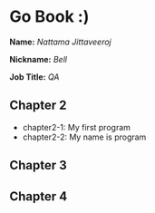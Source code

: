 # Go Book :)

**Name:** *Nattama Jittaveeroj*

**Nickname:** *Bell*

**Job Title:** *QA*

## Chapter 2

* chapter2-1: My first program
* chapter2-2: My name is program

## Chapter 3

## Chapter 4

